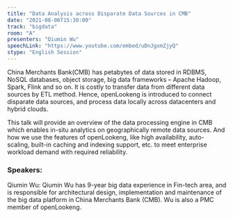 ```yaml
---
title: "Data Analysis across Disparate Data Sources in CMB"
date: "2021-08-06T15:30:00" 
track: "bigdata"
room: "A"
presenters: "Qiumin Wu"
speechLink: "https://www.youtube.com/embed/uDnJgxmZjyQ"
stype: "English Session"
---
```

China Merchants Bank(CMB) has petabytes of data stored in RDBMS, NoSQL databases, object storage, big data frameworks – Apache Hadoop, Spark, Flink and so on. It is costly to transfer data from different data sources by ETL method. Hence, openLookeng is introduced to connect disparate data sources, and process data locally across datacenters and hybrid clouds. 
 

 This talk will provide an overview of the data processing engine in CMB which enables in-situ analytics on geographically remote data sources. And how we use the features of openLookeng, like high availability, auto-scaling, built-in caching and indexing support, etc. to meet enterprise workload demand with required reliability.
 ### Speakers: 
 Qiumin Wu: Qiumin Wu has 9-year big data experience in Fin-tech area, and is responsible for architectural design, implementation and maintenance of the big data platform in China Merchants Bank (CMB). Wu is also a PMC member of openLookeng.